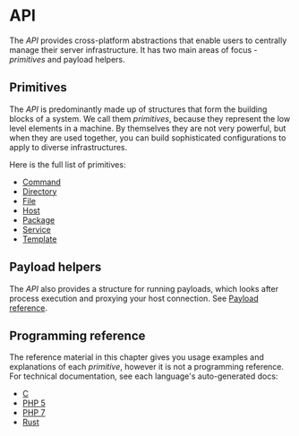 # API

The _API_ provides cross-platform abstractions that enable users to centrally manage their server infrastructure. It has two main areas of focus - _primitives_ and payload helpers.

## Primitives

The _API_ is predominantly made up of structures that form the building blocks of a system. We call them _primitives_, because they represent the low level elements in a machine. By themselves they are not very powerful, but when they are used together, you can build sophisticated configurations to apply to diverse infrastructures.

Here is the full list of primitives:

- [Command](ch05-02-02-reference-api-command.html)
- [Directory](ch05-02-03-reference-api-directory.html)
- [File](ch05-02-04-reference-api-file.html)
- [Host](ch05-02-05-reference-api-host.html)
- [Package](ch05-02-06-reference-api-package.html)
- [Service](ch05-02-08-reference-api-service.html)
- [Template](ch05-02-09-reference-api-template.html)

## Payload helpers

The _API_ also provides a structure for running payloads, which looks after process execution and proxying your host connection. See [Payload reference](ch05-02-07-reference-api-payload.html).

## Programming reference

The reference material in this chapter gives you usage examples and explanations of each _primitive_, however it is not a programming reference. For technical documentation, see each language's auto-generated docs:

- [C](/c/)
- [PHP 5](/php5/)
- [PHP 7](/php7/)
- [Rust](/rust/inapi/)
